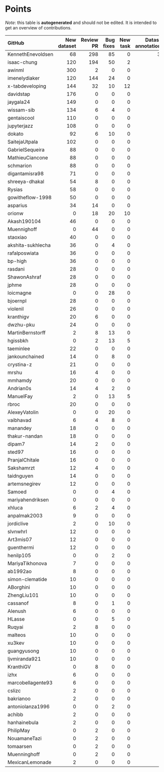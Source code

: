 # Points

_Note_: this table is **autogenerated** and should not be edited. It is intended to get an overview of contributions.

 | GitHub            |   New dataset |   Review PR |   Bug fixes |   New task |   Dataset annotations |   Coordination |   Running Models |   Paper writing |   Total |
|:------------------|--------------:|------------:|------------:|-----------:|----------------------:|---------------:|-----------------:|----------------:|--------:|
| KennethEnevoldsen |            68 |         298 |          85 |          0 |                    35 |             11 |                0 |               0 |     497 |
| isaac-chung       |           120 |         194 |          50 |          2 |                     1 |              4 |                0 |              12 |     383 |
| awinml            |           300 |           2 |           0 |          0 |                     0 |              0 |                0 |               0 |     302 |
| imenelydiaker     |           120 |         144 |          24 |          0 |                     0 |              0 |                0 |               0 |     288 |
| x-tabdeveloping   |           144 |          32 |          10 |         12 |                     0 |              1 |                0 |               0 |     199 |
| davidstap         |           176 |           0 |           0 |          0 |                     0 |              0 |                0 |               0 |     176 |
| jaygala24         |           149 |           0 |           0 |          0 |                     0 |              0 |                0 |               0 |     149 |
| wissam-sib        |           134 |           6 |           4 |          0 |                     0 |              0 |                0 |               0 |     144 |
| gentaiscool       |           110 |           0 |           0 |          0 |                     0 |              0 |                0 |               0 |     110 |
| jupyterjazz       |           108 |           0 |           0 |          0 |                     0 |              0 |                0 |               0 |     108 |
| dokato            |            92 |           6 |          10 |          0 |                     0 |              0 |                0 |               0 |     108 |
| SaitejaUtpala     |           102 |           0 |           0 |          0 |                     0 |              0 |                0 |               0 |     102 |
| GabrielSequeira   |            88 |           0 |           0 |          0 |                     0 |              0 |                0 |               0 |      88 |
| MathieuCiancone   |            88 |           0 |           0 |          0 |                     0 |              0 |                0 |               0 |      88 |
| schmarion         |            88 |           0 |           0 |          0 |                     0 |              0 |                0 |               0 |      88 |
| digantamisra98    |            71 |           0 |           0 |          0 |                     0 |              0 |                0 |               0 |      71 |
| shreeya-dhakal    |            54 |           8 |           0 |          0 |                     0 |              0 |                0 |               0 |      62 |
| Rysias            |            58 |           0 |           0 |          0 |                     0 |              0 |                0 |               0 |      58 |
| gowitheflow-1998  |            50 |           0 |           0 |          0 |                     0 |              0 |                0 |               0 |      50 |
| asparius          |            34 |          14 |           0 |          0 |                     0 |              0 |                0 |               0 |      48 |
| orionw            |             0 |          18 |          20 |         10 |                     0 |              0 |                0 |               0 |      48 |
| Akash190104       |            46 |           0 |           0 |          0 |                     0 |              0 |                0 |               0 |      46 |
| Muennighoff       |             0 |          44 |           0 |          0 |                     0 |              0 |                0 |               0 |      44 |
| staoxiao          |            40 |           0 |           0 |          0 |                     0 |              0 |                0 |               0 |      40 |
| akshita-sukhlecha |            36 |           0 |           4 |          0 |                     0 |              0 |                0 |               0 |      40 |
| rafalposwiata     |            36 |           0 |           0 |          0 |                     0 |              0 |                0 |               0 |      36 |
| bp-high           |            36 |           0 |           0 |          0 |                     0 |              0 |                0 |               0 |      36 |
| rasdani           |            28 |           0 |           0 |          0 |                     0 |              0 |                0 |               0 |      28 |
| ShawonAshraf      |            28 |           0 |           0 |          0 |                     0 |              0 |                0 |               0 |      28 |
| jphme             |            28 |           0 |           0 |          0 |                     0 |              0 |                0 |               0 |      28 |
| loicmagne         |             0 |           0 |          28 |          0 |                     0 |              0 |                0 |               0 |      28 |
| bjoernpl          |            28 |           0 |           0 |          0 |                     0 |              0 |                0 |               0 |      28 |
| violenil          |            26 |           0 |           0 |          0 |                     0 |              0 |                0 |               0 |      26 |
| kranthigv         |            20 |           6 |           0 |          0 |                     0 |              0 |                0 |               0 |      26 |
| dwzhu-pku         |            24 |           0 |           0 |          0 |                     0 |              0 |                0 |               0 |      24 |
| MartinBernstorff  |             2 |           8 |          13 |          0 |                     0 |              0 |                0 |               0 |      23 |
| hgissbkh          |             0 |           2 |          13 |          5 |                     0 |              0 |                0 |               3 |      23 |
| taeminlee         |            22 |           0 |           0 |          0 |                     0 |              0 |                0 |               0 |      22 |
| jankounchained    |            14 |           0 |           8 |          0 |                     0 |              0 |                0 |               0 |      22 |
| crystina-z        |            21 |           0 |           0 |          0 |                     0 |              0 |                0 |               0 |      21 |
| mrshu             |            16 |           4 |           0 |          0 |                     1 |              0 |                0 |               0 |      21 |
| mmhamdy           |            20 |           0 |           0 |          0 |                     0 |              0 |                0 |               0 |      20 |
| Andrian0s         |            14 |           4 |           2 |          0 |                     0 |              0 |                0 |               0 |      20 |
| ManuelFay         |             2 |           0 |          13 |          5 |                     0 |              0 |                0 |               0 |      20 |
| rbroc             |            20 |           0 |           0 |          0 |                     0 |              0 |                0 |               0 |      20 |
| AlexeyVatolin     |             0 |           0 |          20 |          0 |                     0 |              0 |                0 |               0 |      20 |
| vaibhavad         |             6 |           4 |           8 |          0 |                     0 |              0 |                0 |               0 |      18 |
| manandey          |            18 |           0 |           0 |          0 |                     0 |              0 |                0 |               0 |      18 |
| thakur-nandan     |            18 |           0 |           0 |          0 |                     0 |              0 |                0 |               0 |      18 |
| dipam7            |            14 |           2 |           0 |          0 |                     0 |              0 |                0 |               0 |      16 |
| sted97            |            16 |           0 |           0 |          0 |                     0 |              0 |                0 |               0 |      16 |
| PranjalChitale    |            16 |           0 |           0 |          0 |                     0 |              0 |                0 |               0 |      16 |
| Sakshamrzt        |            12 |           4 |           0 |          0 |                     0 |              0 |                0 |               0 |      16 |
| taidnguyen        |            14 |           0 |           0 |          0 |                     0 |              0 |                0 |               0 |      14 |
| artemsnegirev     |            12 |           0 |           0 |          0 |                     2 |              0 |                0 |               0 |      14 |
| Samoed            |             0 |           0 |           4 |          0 |                     0 |              0 |                9 |               0 |      13 |
| mariyahendriksen  |             0 |           0 |           0 |          0 |                     0 |              0 |                0 |              12 |      12 |
| xhluca            |             6 |           2 |           4 |          0 |                     0 |              0 |                0 |               0 |      12 |
| anpalmak2003      |             9 |           0 |           0 |          0 |                     3 |              0 |                0 |               0 |      12 |
| jordiclive        |             2 |           0 |          10 |          0 |                     0 |              0 |                0 |               0 |      12 |
| slvnwhrl          |            12 |           0 |           0 |          0 |                     0 |              0 |                0 |               0 |      12 |
| Art3mis07         |            12 |           0 |           0 |          0 |                     0 |              0 |                0 |               0 |      12 |
| guenthermi        |            12 |           0 |           0 |          0 |                     0 |              0 |                0 |               0 |      12 |
| henilp105         |             0 |           0 |           2 |          0 |                     9 |              0 |                0 |               0 |      11 |
| MariyaTikhonova   |             7 |           0 |           0 |          0 |                     4 |              0 |                0 |               0 |      11 |
| ab1992ao          |             8 |           0 |           0 |          0 |                     3 |              0 |                0 |               0 |      11 |
| simon-clematide   |            10 |           0 |           0 |          0 |                     0 |              0 |                0 |               0 |      10 |
| ABorghini         |            10 |           0 |           0 |          0 |                     0 |              0 |                0 |               0 |      10 |
| ZhengLiu101       |            10 |           0 |           0 |          0 |                     0 |              0 |                0 |               0 |      10 |
| cassanof          |             8 |           0 |           1 |          0 |                     0 |              0 |                1 |               0 |      10 |
| Alenush           |             6 |           0 |           0 |          0 |                     4 |              0 |                0 |               0 |      10 |
| HLasse            |             0 |           0 |           5 |          0 |                     5 |              0 |                0 |               0 |      10 |
| Ruqyai            |             2 |           8 |           0 |          0 |                     0 |              0 |                0 |               0 |      10 |
| malteos           |            10 |           0 |           0 |          0 |                     0 |              0 |                0 |               0 |      10 |
| xu3kev            |            10 |           0 |           0 |          0 |                     0 |              0 |                0 |               0 |      10 |
| guangyusong       |            10 |           0 |           0 |          0 |                     0 |              0 |                0 |               0 |      10 |
| ljvmiranda921     |            10 |           0 |           0 |          0 |                     0 |              0 |                0 |               0 |      10 |
| KranthiGV         |             0 |           8 |           0 |          0 |                     0 |              0 |                0 |               0 |       8 |
| izhx              |             6 |           0 |           0 |          0 |                     0 |              0 |                0 |               0 |       6 |
| marcobellagente93 |             6 |           0 |           0 |          0 |                     0 |              0 |                0 |               0 |       6 |
| cslizc            |             2 |           0 |           0 |          0 |                     0 |              0 |                0 |               0 |       2 |
| bakrianoo         |             2 |           0 |           0 |          0 |                     0 |              0 |                0 |               0 |       2 |
| antoniolanza1996  |             0 |           0 |           2 |          0 |                     0 |              0 |                0 |               0 |       2 |
| achibb            |             2 |           0 |           0 |          0 |                     0 |              0 |                0 |               0 |       2 |
| hanhainebula      |             2 |           0 |           0 |          0 |                     0 |              0 |                0 |               0 |       2 |
| PhilipMay         |             0 |           2 |           0 |          0 |                     0 |              0 |                0 |               0 |       2 |
| NouamaneTazi      |             0 |           2 |           0 |          0 |                     0 |              0 |                0 |               0 |       2 |
| tomaarsen         |             0 |           2 |           0 |          0 |                     0 |              0 |                0 |               0 |       2 |
| Muenninghoff      |             0 |           2 |           0 |          0 |                     0 |              0 |                0 |               0 |       2 |
| MexicanLemonade   |             2 |           0 |           0 |          0 |                     0 |              0 |                0 |               0 |       2 |